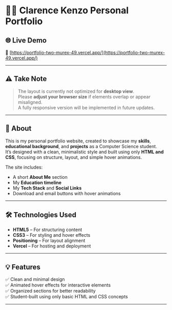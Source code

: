 # 🧑‍💻 Clarence Kenzo Personal Portfolio

## 🌐 Live Demo
🔗 [https://portfolio-two-murex-49.vercel.app/](https://portfolio-two-murex-49.vercel.app/)

---

## ⚠️ Take Note
> The layout is currently not optimized for **desktop view**.  
> Please **adjust your browser size** if elements overlap or appear misaligned.  
> A fully responsive version will be implemented in future updates.

---

## 📖 About
This is my personal portfolio website, created to showcase my **skills**, **educational background**, and **projects** as a Computer Science student.  
It’s designed with a clean, minimalistic style and built using only **HTML and CSS**, focusing on structure, layout, and simple hover animations.

The site includes:
- A short **About Me** section  
- My **Education timeline**  
- My **Tech Stack** and **Social Links**  
- Download and email buttons with hover animations

---

## 🛠️ Technologies Used
- **HTML5** – For structuring content  
- **CSS3** – For styling and hover effects  
- **Positioning** – For layout alignment  
- **Vercel** – For hosting and deployment

---

## 💡 Features
✅ Clean and minimal design  
✅ Animated hover effects for interactive elements  
✅ Organized sections for better readability  
✅ Student-built using only basic HTML and CSS concepts

---
